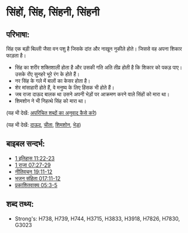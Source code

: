 # सिंहों, सिंह, सिंहनी, सिंहनी #

## परिभाषा: ##

सिंह एक बड़ी बिल्ली जैसा वन पशु है जिसके दांत और नाखून नुकीले होते। जिससे वह अपना शिकार फाड़ता है। 

* सिंह का शरीर शक्तिशाली होता है और उसकी गति अति तीव्र होती है कि शिकार को पकड़ पाए। उसके रोंए सुनहरे भूरे रंग के होते हैं।
* नर सिंह के गले में बालों का केसर होता है।
* शेर मांसाहारी होते हैं, वे मनुष्य के लिए हिंसक भी होते हैं।
* जब राजा दाऊद बालक था उसने अपनी भेड़ों पर आक्रमण करने वाले सिंहों को मारा था।
* शिमशोन ने भी निहत्थे सिंह को मारा था।

(यह भी देखें: [अपरिचित शब्दों का अनुवाद कैसे करे](rc://hi/ta/man/translate/translate-unknown))

(यह भी देखें: [दाऊद](../names/david.md), [चीता](../other/leopard.md), [शिमशोन](../names/samson.md), [भेड़](../other/sheep.md))

## बाइबल सन्दर्भ: ##

* [1 इतिहास 11:22-23](rc://hi/tn/help/1ch/11/22)
* [1 राजा 07:27-29](rc://hi/tn/help/1ki/07/27)
* [नीतिवचन 19:11-12](rc://hi/tn/help/pro/19/11)
* [भजन संहिता 017:11-12](rc://hi/tn/help/psa/017/011)
* [प्रकाशितवाक्य  05:3-5](rc://hi/tn/help/rev/05/03)

## शब्द तथ्य: ##

* Strong's: H738, H739, H744, H3715, H3833, H3918, H7826, H7830, G3023
